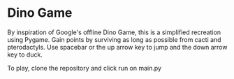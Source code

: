 # Dino Game
By inspiration of Google's offline Dino Game, this is a simplified recreation using Pygame. Gain points by surviving as long as possible from cacti and pterodactyls. Use spacebar or the up arrow key to jump and the down arrow key to duck.

To play, clone the repository and click run on main.py
